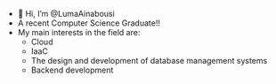 - 👋 Hi, I’m @LumaAinabousi
- A recent Computer Science Graduate!!
- My main interests in the field are:
  - Cloud
  - IaaC
  - The design and development of database management systems
  - Backend development

<!---
LumaAinabousi/LumaAinabousi is a  special  repository because its `README.md` (this file) appears on your GitHub profile.
You can click the Preview link to take a look at your changes.
--->
